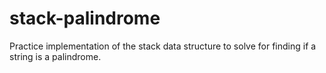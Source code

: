 # stack-palindrome


Practice implementation of the stack data structure to solve for finding if a string is a palindrome.